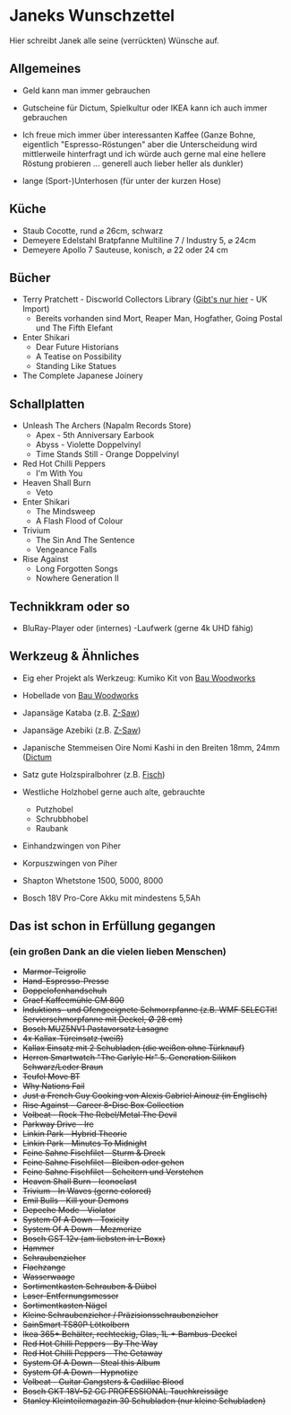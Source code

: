 # Janeks Wunschzettel

Hier schreibt Janek alle seine (verrückten) Wünsche auf.


## Allgemeines

- Geld kann man immer gebrauchen
- Gutscheine für Dictum, Spielkultur oder IKEA kann ich auch immer gebrauchen
- Ich freue mich immer über interessanten Kaffee (Ganze Bohne, eigentlich "Espresso-Röstungen" aber die Unterscheidung wird mittlerweile hinterfragt und ich würde auch gerne mal eine hellere Röstung probieren ... generell auch lieber heller als dunkler)
  
- lange (Sport-)Unterhosen (für unter der kurzen Hose)

## Küche

- Staub Cocotte, rund &#x2300; 26cm, schwarz
- Demeyere Edelstahl Bratpfanne Multiline 7 / Industry 5, &#x2300; 24cm
- Demeyere Apollo 7 Sauteuse, konisch, &#x2300; 22 oder 24 cm

## Bücher

- Terry Pratchett - Discworld Collectors Library ([Gibt's nur hier](https://www.discworldemporium.com/product-category/books/the-discworld-collector-s-library/) - UK Import)
  - Bereits vorhanden sind Mort, Reaper Man, Hogfather, Going Postal und The Fifth Elefant
- Enter Shikari
  - Dear Future Historians
  - A Teatise on Possibility
  - Standing Like Statues
- The Complete Japanese Joinery

## Schallplatten

- Unleash The Archers (Napalm Records Store)
  - Apex - 5th Anniversary Earbook
  - Abyss - Violette Doppelvinyl
  - Time Stands Still - Orange Doppelvinyl
- Red Hot Chilli Peppers
  - I'm With You
- Heaven Shall Burn
  - Veto
- Enter Shikari
  - The Mindsweep
  - A Flash Flood of Colour
- Trivium
  - The Sin And The Sentence
  - Vengeance Falls
- Rise Against
  - Long Forgotten Songs
  - Nowhere Generation II
 
## Technikkram oder so

- BluRay-Player oder (internes) -Laufwerk (gerne 4k UHD fähig)

## Werkzeug & Ähnliches

- Eig eher Projekt als Werkzeug: Kumiko Kit von [Bau Woodworks](https://bau-woodworks.com/produkt-kategorie/kumiko-kits-de/)

- Hobellade von [Bau Woodworks](https://bau-woodworks.com/produkt/multifunktions-hobellade-mfh/)
- Japansäge Kataba (z.B. [Z-Saw](https://www.dictum.com/de/japansaegen-baaa/z-saw-kataba-250-laengs-712817?number=712817))
- Japansäge Azebiki (z.B. [Z-Saw](https://www.dictum.com/de/japansaegen-baaa/azebiki-saege-90-712247?number=712247))
- Japanische Stemmeisen Oire Nomi Kashi in den Breiten 18mm, 24mm ([Dictum](https://www.dictum.com/de/japanische-form-baba/oire-nomi-kashi-stemmeisen-blattbreite-12-mm-710323)
- Satz gute Holzspiralbohrer (z.B. [Fisch](https://www.dictum.com/de/holzspiralbohrer-bakc/fisch-holzspiralbohrer-satz-eco-19-teilig-717818?number=717818))
- Westliche Holzhobel gerne auch alte, gebrauchte
  - Putzhobel
  - Schrubbhobel
  - Raubank
- Einhandzwingen von Piher
- Korpuszwingen von Piher
- Shapton Whetstone 1500, 5000, 8000

- Bosch 18V Pro-Core Akku mit mindestens 5,5Ah

## Das ist schon in Erfüllung gegangen
### (ein großen Dank an die vielen lieben Menschen)

- <del>Marmor-Teigrolle</del>
- <del>Hand-Espresso-Presse</del>
- <del>Doppelofenhandschuh</del>
- <del>Graef Kaffeemühle CM 800</del>
- <del>Induktions- und Ofengeeignete Schmorrpfanne (z.B. WMF SELECTit! Servierschmorpfanne mit Deckel, Ø 28 cm)</del>
- <del>Bosch MUZ5NV1 Pastavorsatz Lasagne</del>
- <del>4x Kallax-Türeinsatz (weiß)</del>
- <del>Kallax Einsatz mit 2 Schubladen (die weißen ohne Türknauf)</del>
- <del>Herren Smartwatch "The Carlyle Hr" 5. Generation Silikon Schwarz/Leder Braun</del>
- <del>Teufel Move BT</del>
- <del>Why Nations Fail</del>
- <del>Just a French Guy Cooking von Alexis Gabriel Ainouz (in Englisch)</del>
- <del>Rise Against - Career 8-Disc Box Collection</del>
- <del>Volbeat - Rock The Rebel/Metal The Devil</del>
- <del>Parkway Drive - Ire </del>
- <del>Linkin Park - Hybrid Theorie</del>
- <del>Linkin Park - Minutes To Midnight</del>
- <del>Feine Sahne Fischfilet - Sturm & Dreck</del>
- <del>Feine Sahne Fischfilet - Bleiben oder gehen</del>
- <del>Feine Sahne Fischfilet - Scheitern und Verstehen</del>
- <del>Heaven Shall Burn - Iconoclast</del>
- <del>Trivium - In Waves (gerne colored)</del>
- <del>Emil Bulls - Kill your Demons</del>
- <del>Depeche Mode - Violator</del>
- <del>System Of A Down - Toxicity</del>
- <del>System Of A Down - Mezmerize</del>
- <del>Bosch GST 12v (am liebsten in L-Boxx)</del>
- <del>Hammer</del>
- <del>Schraubenzieher</del>
- <del>Flachzange</del>
- <del>Wasserwaage</del>
- <del>Sortimentkasten Schrauben & Dübel</del>
- <del>Laser-Entfernungsmesser</del>
- <del>Sortimentkasten Nägel</del>
- <del>Kleine Schraubenzieher / Präzisionsschraubenzieher</del>
- <del>SainSmart TS80P Lötkolbern</del>
- <del>Ikea 365+ Behälter, rechteckig, Glas, 1L + Bambus-Deckel</del>
- <del>Red Hot Chilli Peppers - By The Way</del>
- <del>Red Hot Chilli Peppers - The Getaway</del>
- <del>System Of A Down - Steal this Album</del>
- <del>System Of A Down - Hypnotize</del>
- <del>Volbeat - Guitar Gangsters & Cadillac Blood</del>
- <del>Bosch GKT 18V-52 GC PROFESSIONAL Tauchkreissäge</del>
- <del>Stanley Kleinteilemagazin 30 Schubladen (nur kleine Schubladen)</del>
